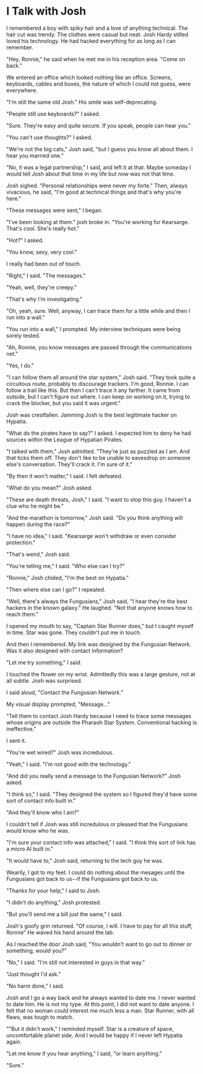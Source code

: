 # I Talk with Josh #

I remembered a boy with spiky hair and a love of anything technical. The
hair cut was trendy. The clothes were casual but neat. Josh Hardy
stilled loved his technology. He had hacked everything for as long as I
can remember.

"Hey, Ronnie," he said when he met me in his reception area. "Come on
back."

We entered an office which looked nothing like an office. Screens,
keyboards, cables and boxes, the nature of which I could not guess, were
everywhere.

"I'm still the same old Josh." His smile was self-deprecating.

"People still use keyboards?" I asked.

"Sure. They're easy and quite secure. If you speak, people can hear
you."

"You can't use thoughts?" I asked.

"We're not the big cats," Josh said, "but I guess you know all about
them. I hear you married one."

"No, it was a legal partnership," I said, and left it at that. Maybe someday I would tell Josh about
that time in my life but now was not that time.

Josh sighed. "Personal relationships were never my forte." Then, always
vivacious, he said, "I'm good at technical things and that's why you're
here."

"These messages were sent," I began.

"I've been looking at them." josh broke in. "You're working for
Kearsarge. That's cool. She's really hot."

"Hot?" I asked.

"You know, sexy, very cool."

I really had been out of touch.

"Right," I said. "The messages."

"Yeah, well, they're creepy."

"That's why I'm investigating."

"Oh, yeah, sure. Well, anyway, I can trace them for a little while and
then I run into a wall."

"You run into a wall," I prompted. My interview techniques were being
sorely tested.

"Ah, Ronnie, you know messages are passed through the communications
net."

"Yes, I do."

"I can follow them all around the star system," Josh said. "They took
quite a circuitous route, probably to discourage trackers. I'm good,
Ronnie. I can follow a trail like this. But then I can't trace it any
farther. It came from outside, but I can't figure out where. I can keep
on working on it, trying to crack the blocker, but you said it was
urgent."

Josh was crestfallen. Jamming Josh is the best legitimate hacker on
Hypatia.

"What do the pirates have to say?" I asked. I expected him to deny he
had sources within the League of Hypatian Pirates.

"I talked with them," Josh admitted. "They're just as puzzled as I am.
And that ticks them off. They don't like to be unable to eavesdrop on
someone else's conversation. They'll crack it. I'm sure of it."

"By then it won't matter," I said. I felt defeated.

"What do you mean?" Josh asked.

"These are death threats, Josh," I said. "I want to stop this guy. I
haven't a clue who he might be."

"And the marathon is tomorrow," Josh said. "Do you think anything will
happen during the race?"

"I have no idea," I said. "Kearsarge won't withdraw or even consider
protection."

"That's weird," Josh said.

"You're telling me," I said. "Who else can I try?"

"Ronnie," Josh chided, "I'm the best on Hypatia."

"Then where else can I go?" I repeated.

"Well, there's always the Fungusians," Josh said, "I hear they're the
best hackers in the known galaxy." He laughed. "Not that anyone knows
how to reach them."

I opened my mouth to say, "Captain Star Runner does," but I caught
myself in time. Star was gone. They couldn't put me in touch.

And then I remembered. My link was designed by the Fungusian Network.
Was it also designed with contact information?

"Let me try something," I said.

I touched the flower on my wrist. Admittedly this was a large gesture,
not at all subtle. Josh was surprised.

I said aloud, "Contact the Fungusian Network."

My visual display prompted, "Message..."

"Tell them to contact Josh Hardy because I need to trace some messages
whose origins are outside the Pharaoh Star System. Conventional hacking
is ineffective."

I sent it.

"You're wet wired?" Josh was incredulous.

"Yeah," I said. "I'm not good with the technology."

"And did you really send a message to the Fungusian Network?" Josh
asked.

"I think so," I said. "They designed the system so I figured they'd
have some sort of contact info built in."

"And they'll know who I am?"

I couldn't tell if Josh was still incredulous or pleased that the
Fungusians would know who he was.

"I'm sure your contact info was attached," I said. "I think this sort
of link has a micro AI built in."

"It would have to," Josh said, returning to the tech guy he was.

Wearily, I got to my feet. I could do nothing about the mesages until
the Fungusians got back to us--if the Fungusians got back to us.

"Thanks for your help," I said to Josh.

"I didn't do anything," Josh protested.

"But you'll send me a bill just the same," I said.

Josh's goofy grin returned. "Of course, I will. I have to pay for all
this stuff, Ronnie" He waved his hand around the lab.

As I reached the door Josh said, "You wouldn't want to go out to dinner
or something, would you?"

"No," I said. "I'm still not interested in guys in that way."

"Just thought I'd ask."

"No harm done," I said.

Josh and I go a way back and he always wanted to date me. I never wanted
to date him. He is not my type. At this point, I did not want to date
anyone. I felt that no woman could interest me much less a man. Star
Runner, with all flaws, was tough to match.

""But it didn't work," I reminded myself. Star is a creature of space,
uncomfortable planet side. And I would be happy if I never left Hypatia
again.

"Let me know if you hear anything," I said, "or learn anything."

"Sure."

